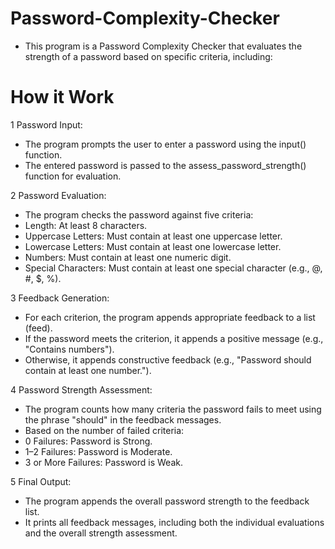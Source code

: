 # Password-Complexity-Checker
- This program is a Password Complexity Checker that evaluates the strength of a password based on specific criteria, including:

# How it Work
1 Password Input:
- The program prompts the user to enter a password using the input() function.
- The entered password is passed to the assess_password_strength() function for evaluation.

2 Password Evaluation:
- The program checks the password against five criteria:
- Length: At least 8 characters.
- Uppercase Letters: Must contain at least one uppercase letter.
- Lowercase Letters: Must contain at least one lowercase letter.
- Numbers: Must contain at least one numeric digit.
- Special Characters: Must contain at least one special character (e.g., @, #, $, %).

3 Feedback Generation:
- For each criterion, the program appends appropriate feedback to a list (feed).
- If the password meets the criterion, it appends a positive message (e.g., "Contains numbers").
- Otherwise, it appends constructive feedback (e.g., "Password should contain at least one number.").

4 Password Strength Assessment:
- The program counts how many criteria the password fails to meet using the phrase "should" in the feedback messages.
- Based on the number of failed criteria:
- 0 Failures: Password is Strong.
- 1–2 Failures: Password is Moderate.
- 3 or More Failures: Password is Weak.

5 Final Output:
- The program appends the overall password strength to the feedback list.
- It prints all feedback messages, including both the individual evaluations and the overall strength assessment.
  
